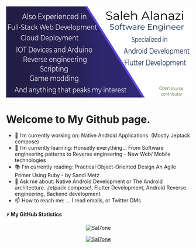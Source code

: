 <p align="center">
<img src="git_background.png" alt="drawing" width="700"/>
</p>

# Welcome to My Github page. 

- 🔭 I’m currently working on: Native Android Applications. (Mostly Jeptack compose)
- 🌱 I’m currently learning: Honsetly everything... From Software engineering patterns to Reverse engineering - New Web/ Mobile technologies 
- 📚 I'm currently reading:  Practical Object-Oriented Design An Agile Primer Using Ruby -  by Sandi Metz
- 💬 Ask me about: Native Android Development or The Android architecture. Jetpack compose!, Flutter Development, Android Reverse engineering, Backend development
- 📫 How to reach me: ... I read emails, or Twitter DMs




<b>⚡ My GitHub Statistics</b>  

 
<p align="center">
<img height="180em" src="https://mz-github-stats.vercel.app/api?username=Sal7one&show_icons=true&hide_border=true" alt="Sal7one"/>

  
<p align="center"> 
  <a href="https://github.com/ryo-ma/github-profile-trophy">
    <img src="https://github-profile-trophy.vercel.app/?username=Sal7one&title=MultiLanguage,Commits,Followers,Repositories,Stars&margin-w=15&margin-h=15&column=5" alt="Sal7one" />
  </a> 
</p>

